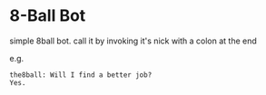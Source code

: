 8-Ball Bot
==========

simple 8ball bot.
call it by invoking it's nick with a colon at the end

e.g.

	the8ball: Will I find a better job?
	Yes.
